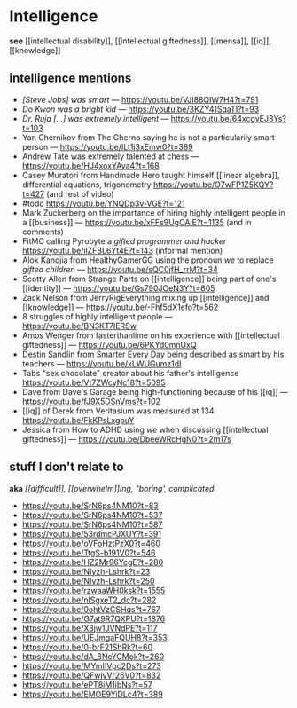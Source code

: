 # Intelligence

**see** [[intellectual disability]], [[intellectual giftedness]], [[mensa]], [[iq]], [[knowledge]]

## intelligence mentions

- _[Steve Jobs] was smart_ &mdash; <https://youtu.be/VJI88QIW7H4?t=791>
- _Do Kwon was a bright kid_ &mdash; <https://youtu.be/3KZY41SqaTI?t=93>
- _Dr. Ruja [...] was extremely intelligent_ &mdash; <https://youtu.be/64xcgvEJ3Ys?t=103>
- Yan Chernikov from The Cherno saying he is not a particularily smart person &mdash; <https://youtu.be/ILt1j3xEmw0?t=389>
- Andrew Tate was extremely talented at chess &mdash; <https://youtu.be/HJ4xoxYAya4?t=168>
- Casey Muratori from Handmade Hero taught himself [[linear algebra]], differential equations, trigonometry <https://youtu.be/O7wFP1Z5KQY?t=427> (and rest of video)
- #todo <https://youtu.be/YNQDp3v-VGE?t=121>
- Mark Zuckerberg on the importance of hiring highly intelligent people in a [[business]] &mdash; <https://youtu.be/xFFs9UgOAlE?t=1135> (and in comments)
- FitMC calling Pyrobyte a _gifted programmer and hacker_ <https://youtu.be/ilZFBL6Yt4E?t=143> (informal mention)
- Alok Kanojia from HealthyGamerGG using the pronoun _we_ to replace _gifted children_ &mdash; <https://youtu.be/sQC0jfH_rrM?t=34>
- Scotty Allen from Strange Parts on [[intelligence]] being part of one's [[identity]] &mdash; <https://youtu.be/Gs790JOeN3Y?t=605>
- Zack Nelson from JerryRigEverything mixing up [[intelligence]] and [[knowledge]] &mdash; <https://youtu.be/-Fhf5dX1efo?t=562>
- 8 struggles of highly intelligent people &mdash; <https://youtu.be/BN3KT7IERSw>
- Amos Wenger from fasterthanlime on his experience with [[intellectual giftedness]] &mdash; <https://youtu.be/6PKYd0mnUxQ>
- Destin Sandlin from Smarter Every Day being described as smart by his teachers &mdash; <https://youtu.be/xLWUGumz1dI>
- Tabs "sex chocolate" creator about his father's intelligence <https://youtu.be/Vt7ZWcyNc18?t=5095>
- Dave from Dave's Garage being high-functioning because of his [[iq]] &mdash; <https://youtu.be/fJ9X5DSnVms?t=102>
- [[iq]] of Derek from Veritasium was measured at 134 <https://youtu.be/FkKPsLxgpuY>
- Jessica from How to ADHD using _we_ when  discussing [[intellectual giftedness]] &mdash; <https://youtu.be/DbeeWRcHgN0?t=2m17s>

## stuff I don't relate to

**aka** _[[difficult]], [[overwhelm]]ing, "boring', complicated_

- <https://youtu.be/SrN6ps4NM10?t=83>
- <https://youtu.be/SrN6ps4NM10?t=537>
- <https://youtu.be/SrN6ps4NM10?t=587>
- <https://youtu.be/53rdmcPJXUY?t=391>
- <https://youtu.be/oVFoHztPzX0?t=460>
- <https://youtu.be/TtgS-b191V0?t=546>
- <https://youtu.be/HZ2Mr96YcgE?t=280>
- <https://youtu.be/NIyzh-Lshrk?t=23>
- <https://youtu.be/NIyzh-Lshrk?t=250>
- <https://youtu.be/rzwaaWH0ksk?t=1555>
- <https://youtu.be/nlSgxeT2_dc?t=282>
- <https://youtu.be/0ohtVzCSHqs?t=767>
- <https://youtu.be/G7at9R7QXPU?t=1876>
- <https://youtu.be/X3jw1JVNdPE?t=117>
- <https://youtu.be/UEJmgaFQUH8?t=353>
- <https://youtu.be/0-brF21ShRk?t=60>
- <https://youtu.be/dA_8NcYCMok?t=260>
- <https://youtu.be/MYmIIVpc2Ds?t=273>
- <https://youtu.be/QFwjvVr26V0?t=832>
- <https://youtu.be/ePT8iM1ibNs?t=57>
- <https://youtu.be/EMOE9YiDLc4?t=389>
